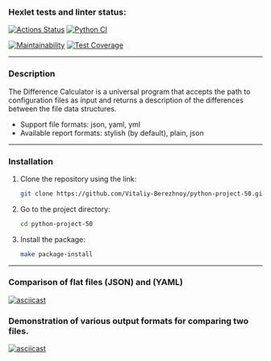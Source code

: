 ### Hexlet tests and linter status:
[![Actions Status](https://github.com/Vitaliy-Berezhnoy/python-project-50/actions/workflows/hexlet-check.yml/badge.svg)](https://github.com/Vitaliy-Berezhnoy/python-project-50/actions)    [![Python CI](https://github.com/Vitaliy-Berezhnoy/python-project-50/actions/workflows/pyci.yml/badge.svg)](https://github.com/Vitaliy-Berezhnoy/python-project-50/actions/workflows/pyci.yml)

[![Maintainability](https://api.codeclimate.com/v1/badges/5a748fc185a130ffa0f2/maintainability)](https://codeclimate.com/github/Vitaliy-Berezhnoy/python-project-50/maintainability)   [![Test Coverage](https://api.codeclimate.com/v1/badges/5a748fc185a130ffa0f2/test_coverage)](https://codeclimate.com/github/Vitaliy-Berezhnoy/python-project-50/test_coverage)

---
###   Description
The Difference Calculator is a universal program that accepts the path to configuration files as input and returns a description of the differences between the file data structures.

* Support file formats: json, yaml, yml
* Available report formats: stylish (by default), plain, json 
---
### Installation

1. Clone the repository using the link:
    ```sh
    git clone https://github.com/Vitaliy-Berezhnoy/python-project-50.git
    ```

2. Go to the project directory:
    ```sh
    cd python-project-50
    ```

3. Install the package:
    ```sh
    make package-install
    ```
---
### Comparison of flat files (JSON) and (YAML)

[![asciicast](https://asciinema.org/a/fzKhmc0JBZESuPqaeClCi68zW.svg)](https://asciinema.org/a/fzKhmc0JBZESuPqaeClCi68zW)

### Demonstration of various output formats for comparing two files.

[![asciicast](https://asciinema.org/a/kbZahJBEHz1x84IMzO87BTMIE.svg)](https://asciinema.org/a/kbZahJBEHz1x84IMzO87BTMIE)

